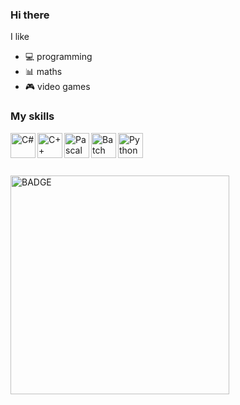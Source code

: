 ### Hi there

I like
- :computer: programming
- :bar_chart: maths
- :video_game: video games

### My skills
<img align="left" alt="C#" width="40px" height="40px" src="https://upload.wikimedia.org/wikipedia/commons/thumb/0/0d/C_Sharp_wordmark.svg/150px-C_Sharp_wordmark.svg.png"/>
<img align="left" alt="C++" width="40px" height="40px" src="https://upload.wikimedia.org/wikipedia/commons/thumb/1/18/ISO_C%2B%2B_Logo.svg/71px-ISO_C%2B%2B_Logo.svg.png"/>
<img align="left" alt="Pascal" width="40px" height="40px" src="https://i.ytimg.com/vi/keW2PYcZ-3Q/hqdefault.jpg"/>
<img align="left" alt="Batch" width="40px" height="40px" src="http://s1.iconbird.com/ico/0512/Pleasant/file1337622849.png"/>
<img align="left" alt="Python" width="40px" height="40px" src="https://entredatos.es/wp-content/uploads/2021/05/1200px-Python-logo-notext.svg.png"/>
<br>
<br>
<br>
<br>
<img align="left" alt="BADGE" width="350px" src="https://www.codewars.com/users/anufrievalex2006/badges/large"/>
